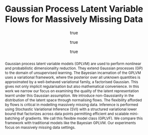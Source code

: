 ---
layout: publication-single
title: Gaussian Process Latent Variable Flows for Massively Missing Data
abstract: Gaussian process latent variable models (GPLVM) are used to perform
  nonlinear and probabilistic dimensionality reduction. They extend Gaussian
  processes (GP) to the domain of unsupervised learning. The Bayesian
  incarnation of the GPLVM uses a variational framework, where the posterior
  over all unknown quantities is approximated by a well-behaved variational
  family, a factorised Gaussian. This gives not only implicit regularisation but
  also mathematical convenience. In this work we narrow our focus on examining
  the quality of the latent representation learnt under this Gaussian
  assumption. We introduce non-Gaussianity in the distribution of the latent
  space through normalising flows. The flexibility afforded by flows is critical
  in modelling massively missing data. Inference is performed using Stochastic
  Variational Inference (SVI) with a structured variational lower bound that
  factorizes across data points permitting efficient and scalable mini-batching
  of gradients. We call this flexible model class (GPLVF). We compare this
  framework with traditional models like the Bayesian GPLVM. Our experiments
  focus on massively missing data settings.
description: Gaussian process latent variable models (GPLVM) are used to perform nonlinear and   probabilistic dimensionality reduction. This work develops a flexible model class, called Gaussian     process latent variable flows (GPLVF), and evaluates its performance in massively missing data settings.
published: 2021-01-15
author:
  - given: Vidhi
    family: Lalchand
    person_page: vidhi-lalchand
  - given: Aditya
    family: Ravuri
    person_page: aditya-ravuri
  - given: Neil D.
    family: Lawrence
    person_page: neil-d-lawrence
journal:
year: 2021
volume:
number:
pages:
doi:
openreview: zaMwvOjsyym
html:
website:
pdf:
software:
---